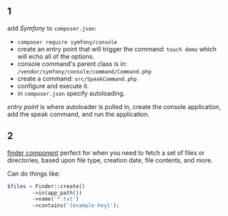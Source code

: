 ## 1 

add _Symfony_ to `composer.json`:
- `composer require symfony/console`
- create an entry point that will trigger the command:
`touch demo`
which will echo all of the options.
- console command's parent class is in:
`/vendor/symfony/console/command/Command.php`
- create a command:
`src/SpeakCommand.php`
- configure and execute it.
- in `composer.json` specify autoloading.

_entry point_ is where autoloader is pulled in, create the console application, add the speak command, and run the application.

## 2

[finder component](http://symfony.com/doc/current/components/finder.html) perfect for when you need to fetch a set of files or directories, based upon file type, creation date, file contents, and more.

Can do things like:

```php
$files = Finder::create()
        ->in(app_path())
        ->name('*.txt')
        ->contains('{example-key}');
```